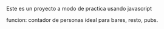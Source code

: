 Este es un proyecto a modo de practica usando javascript

funcion: contador de personas ideal para bares, resto, pubs.

